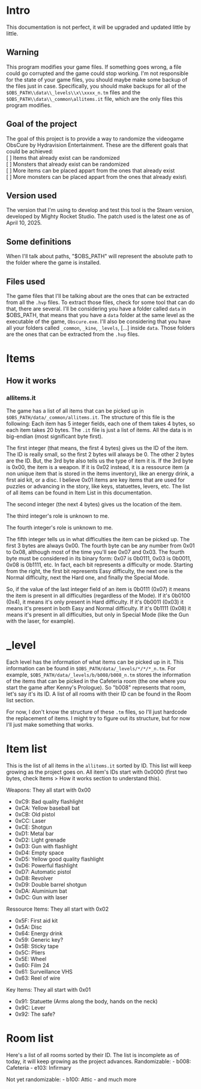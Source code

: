 # Intro
This documentation is not perfect, it will be upgraded and updated little by
little.

## Warning
This program modifies your game files. If something goes wrong, a file could go
corrupted and the game could stop working. I'm not responsible for the state of
your game files, you should maybe make some backup of the files just in case.
Specifically, you should make backups for all of the
`$OBS_PATH\\data\\_levels\\x\\xxxx_n.tm` files and the
`$OBS_PATH\\data\\_common\allitems.it` file, which are the only files this
program modifies.

## Goal of the project
The goal of this project is to provide a way to randomize the videogame ObsCure
by Hydravision Entertainment. These are the different goals that could be
achieved:\
[ ] Items that already exist can be randomized\
[ ] Monsters that already exist can be randomized\
[ ] More items can be placed appart from the ones that already exist\
[ ] More monsters can be placed appart from the ones that already exist\

## Version used
The version that I'm using to develop and test this tool is the Steam version,
developed by Mighty Rocket Studio. The patch used is the latest one as of
April 10, 2025.

## Some definitions
When I'll talk about paths, "$OBS_PATH" will represent the absolute path to the
folder where the game is installed.

## Files used
The game files that I'll be talking about are the ones that can be extracted
from all the `.hvp` files. To extract those files, check for some tool that can
do that, there are several. I'll be considering you have a folder called `data`
in $OBS_PATH, that means that you have a `data` folder at the same level as the
executable of the game, `Obscure.exe`. I'll also be considering that you have
all your folders called `_common`, `_kine`, `_levels`, [...] inside `data`.
Those folders are the ones that can be extracted from the `.hvp` files.


# Items
## How it works
### allitems.it
The game has a list of all items that can be picked up in
`$OBS_PATH/data/_common/allitems.it`. The structure of this file is the
following:
Each item has 5 integer fields, each one of them takes 4 bytes, so each item
takes 20 bytes. The `.it` file is just a list of items. All the data is in
big-endian (most significant byte first).

The first integer (that means, the first 4 bytes) gives us the ID of the item.
The ID is really small, so the first 2 bytes will always be 0. The other 2 bytes
are the ID. But, the 3rd byte also tells us the type of item it is. If the 3rd
byte is 0x00, the item is a weapon. If it is 0x02 instead, it is a ressource
item (a non unique item that is stored in the items inventory), like an energy
drink, a first aid kit, or a disc. I believe 0x01 items are key items that are
used for puzzles or advancing in the story, like keys, statuettes, levers, etc.
The list of all items can be found in Item List in this documentation.

The second integer (the next 4 bytes) gives us the location of the item.

The third integer's role is unknown to me.

The fourth integer's role is unknown to me. 

The fifth integer tells us in what difficulties the item can be picked up. The
first 3 bytes are always 0x00. The fourth byte can be any number from 0x01
to 0x08, although most of the time you'll see 0x07 and 0x03. The fourth byte
must be considered in its binary form: 0x07 is 0b0111, 0x03 is 0b0011, 0x08 is
0b1111, etc. In fact, each bit represents a difficulty or mode. Starting from
the right, the first bit represents Easy difficulty, the next one is the Normal
difficulty, next the Hard one, and finally the Special Mode.

So, if the value of the last integer field of an item is 0b0111 (0x07) it means
the item is present in all difficulties (regardless of the Mode). If it's
0b0100 (0x4), it means it's only present in Hard difficulty. If it's 0b0011
(0x03) it means it's present in both Easy and Normal difficulty. If it's 0b1111
(0x08) it means it's present in all difficulties, but only in Special Mode (like
the Gun with the laser, for example).

# _level
Each level has the information of what items can be picked up in it. This
information can be found in `$OBS_PATH/data/_levels/*/*/*_n.tm`.
For example, `$OBS_PATH/data/_levels/b/b008/b008_n.tm` stores the information
of the items that can be picked in the Cafeteria room (the one where you start
the game after Kenny's Prologue). So "b008" represents that room, let's say it's
its ID. A list of all rooms with their ID can be found in the Room list section.

For now, I don't know the structure of these `.tm` files, so I'll just hardcode
the replacement of items. I might try to figure out its structure, but for now
I'll just make something that works.

# Item list
This is the list of all items in the `allitems.it` sorted by ID. This list will
keep growing as the project goes on.
All item's IDs start with 0x0000 (first two bytes, check Items > How it works
section to understand this).

Weapons:
They all start with 0x00
- 0xC9: Bad quality flashlight
- 0xCA: Yellow baseball bat
- 0xCB: Old pistol
- 0xCC: Laser
- 0xCE: Shotgun
- 0xD1: Metal bar
- 0xD2: Light grenade
- 0xD3: Gun with flashlight
- 0xD4: Empty space
- 0xD5: Yellow good quality flashlight
- 0xD6: Powerful flashlight
- 0xD7: Automatic pistol
- 0xD8: Revolver
- 0xD9: Double barrel shotgun
- 0xDA: Aluminium bat
- 0xDC: Gun with laser

Ressource Items:
They all start with 0x02
- 0x5F: First aid kit
- 0x5A: Disc
- 0x64: Energy drink
- 0x59: Generic key?
- 0x5B: Sticky tape
- 0x5C: Pliers
- 0x5E: Wheel
- 0x60: Film 24
- 0x61: Surveillance VHS
- 0x63: Reel of wire

Key Items:
They all start with 0x01
- 0x91: Statuette (Arms along the body, hands on the neck)
- 0x9C: Lever
- 0x92: The safe?

# Room list
Here's a list of all rooms sorted by their ID. The list is incomplete as of
today, it will keep growing as the project advances.
Randomizable:
	- b008: Cafeteria
	- e103: Infirmary

Not yet randomizable:
	- b100: Attic
	- and much more